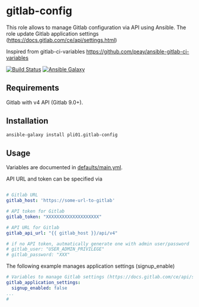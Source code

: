 gitlab-config
===================

This role allows to manage Gitlab configuration via API using Ansible.
The role update Gitlab application settings
(https://docs.gitlab.com/ce/api/settings.html)

Inspired from gitlab-ci-variables https://github.com/peay/ansible-gitlab-ci-variables

[![Build Status](https://travis-ci.org/pli01/ansible-gitlab-config.svg?branch=master)](https://travis-ci.org/pli01/ansible-gitlab-config)
[![Ansible Galaxy](https://img.shields.io/badge/ansible-pli01.gitlab--config-blue.svg)](https://galaxy.ansible.com/pli01/ansible-gitlab-config/)

Requirements
------------

Gitlab with v4 API (Gitlab 9.0+).

Installation
-------------

```sh
ansible-galaxy install pli01.gitlab-config
```

Usage
-----

Variables are documented in [defaults/main.yml](defaults/main.yml).

API URL and token can be specified via
```yaml

# Gitlab URL
gitlab_host: 'https://some-url-to-gitlab'

# API token for Gitlab
gitlab_token: "XXXXXXXXXXXXXXXXXXXX"

# API URL for Gitlab
gitlab_api_url: "{{ gitlab_host }}/api/v4"

# if no API token, autmatically generate one with admin user/password 
# gitlab_user: "USER_ADMIN_PRIVILEGE"
# gitlab_password: "XXX"

```

The following example manages application settings (signup_enable)
```yaml
# Variables to manage Gitlab settings (https://docs.gitlab.com/ce/api/settings.html)
gitlab_application_settings:
  signup_enabled: false
...
#

```

